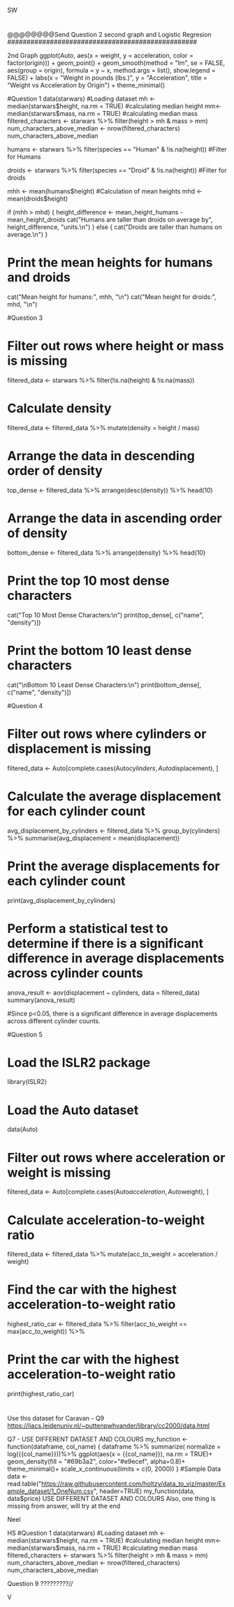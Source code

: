 












SW
#

@@@@@@@@Send Question 2 second graph and Logistic Regresion #################################################

2nd Graph
ggplot(Auto, aes(x = weight, y = acceleration, color = factor(origin))) +
  geom_point() +
  geom_smooth(method = "lm", se = FALSE, aes(group = origin), 
              formula = y ~ x, 
              method.args = list(), 
              show.legend = FALSE) +
  labs(x = "Weight in pounds (lbs.)", y = "Acceleration", 
       title = "Weight vs Acceleration by Origin") +
  theme_minimal()

#Question 1 
data(starwars)  #Loading dataset
mh <- median(starwars$height, na.rm = TRUE) #calculating median height
mm<- median(starwars$mass, na.rm = TRUE)  #calculating median mass
filtered_characters <- starwars %>%
  filter(height > mh & mass > mm)
num_characters_above_median <- nrow(filtered_characters)
num_characters_above_median



humans <- starwars %>%
  filter(species == "Human" & !is.na(height))    #Filter for Humans

droids <- starwars %>%
  filter(species == "Droid" & !is.na(height))   #Filter for droids


mhh <- mean(humans$height)    #Calculation of mean heights
mhd <- mean(droids$height)    

if (mhh > mhd) {
  height_difference <- mean_height_humans - mean_height_droids
  cat("Humans are taller than droids on average by", height_difference, "units.\n")
} else {
  cat("Droids are taller than humans on average.\n")
}

# Print the mean heights for humans and droids
cat("Mean height for humans:", mhh, "\n")
cat("Mean height for droids:", mhd, "\n")



#Question 3


# Filter out rows where height or mass is missing
filtered_data <- starwars %>%
  filter(!is.na(height) & !is.na(mass))

# Calculate density 
filtered_data <- filtered_data %>%
  mutate(density = height / mass)

# Arrange the data in descending order of density 
top_dense <- filtered_data %>%
  arrange(desc(density)) %>%
  head(10)

# Arrange the data in ascending order of density 
bottom_dense <- filtered_data %>%
  arrange(density) %>%
  head(10)

# Print the top 10 most dense characters
cat("Top 10 Most Dense Characters:\n")
print(top_dense[, c("name", "density")])

# Print the bottom 10 least dense characters
cat("\nBottom 10 Least Dense Characters:\n")
print(bottom_dense[, c("name", "density")])



#Question 4

# Filter out rows where cylinders or displacement is missing
filtered_data <- Auto[complete.cases(Auto$cylinders, Auto$displacement), ]

# Calculate the average displacement for each cylinder count
avg_displacement_by_cylinders <- filtered_data %>%
  group_by(cylinders) %>%
  summarise(avg_displacement = mean(displacement))

# Print the average displacements for each cylinder count
print(avg_displacement_by_cylinders)

# Perform a statistical test to determine if there is a significant difference in average displacements across cylinder counts
anova_result <- aov(displacement ~ cylinders, data = filtered_data)
summary(anova_result)


#Since p<0.05, there is a significant difference in average displacements across different cylinder counts.


#Question 5
# Load the ISLR2 package
library(ISLR2)

# Load the Auto dataset
data(Auto)

# Filter out rows where acceleration or weight is missing
filtered_data <- Auto[complete.cases(Auto$acceleration, Auto$weight), ]

# Calculate acceleration-to-weight ratio
filtered_data <- filtered_data %>%
  mutate(acc_to_weight = acceleration / weight)

# Find the car with the highest acceleration-to-weight ratio
highest_ratio_car <- filtered_data %>%
  filter(acc_to_weight == max(acc_to_weight)) %>%
  

# Print the car with the highest acceleration-to-weight ratio
print(highest_ratio_car)


#
Use this dataset for Caravan - Q9
https://liacs.leidenuniv.nl/~puttenpwhvander/library/cc2000/data.html

Q7 - USE DIFFERENT DATASET AND COLOURS
my_function <- function(dataframe, col_name) {
  dataframe %>%
    summarize(
      normalize = log({{col_name}}))%>%
    ggplot(aes(x = {{col_name}}), na.rm = TRUE)+
    geom_density(fill = "#69b3a2", color="#e9ecef", alpha=0.8)+
    theme_minimal()+
    scale_x_continuous(limits = c(0, 2000))
}
#Sample Data
data <- read.table("https://raw.githubusercontent.com/holtzy/data_to_viz/master/Example_dataset/1_OneNum.csv", header=TRUE)
my_function(data, data$price)
USE DIFFERENT DATASET AND COLOURS
Also, one thing is missing from answer, will try at the end

Neel




HS
#Question 1 
data(starwars)  #Loading dataset
mh <- median(starwars$height, na.rm = TRUE) #calculating median height
mm<- median(starwars$mass, na.rm = TRUE)  #calculating median mass
filtered_characters <- starwars %>%
  filter(height > mh & mass > mm)
num_characters_above_median <- nrow(filtered_characters)
num_characters_above_median



Question 9 ?????????//






V

